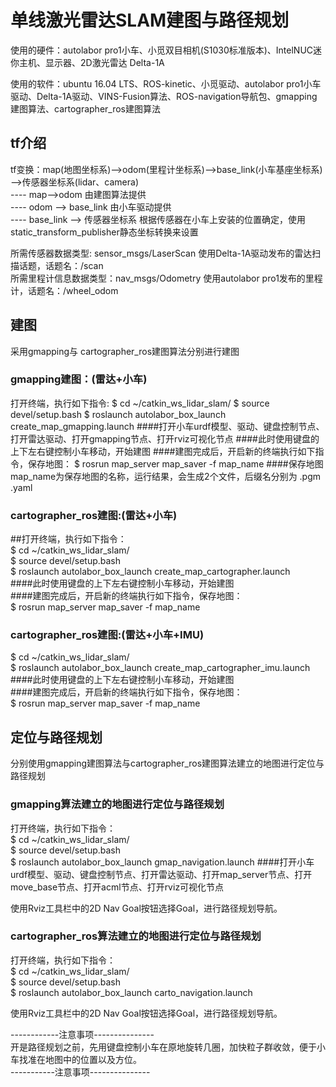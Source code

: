 # 单线激光雷达SLAM建图与路径规划
使用的硬件：autolabor pro1小车、小觅双目相机(S1030标准版本)、IntelNUC迷你主机、显示器、2D激光雷达 Delta-1A  

使用的软件：ubuntu 16.04 LTS、ROS-kinetic、小觅驱动、autolabor pro1小车驱动、Delta-1A驱动、VINS-Fusion算法、ROS-navigation导航包、gmapping建图算法、cartographer_ros建图算法  

## tf介绍
tf变换：map(地图坐标系)-->odom(里程计坐标系)——>base_link(小车基座坐标系)——>传感器坐标系(lidar、camera)  
---- map-->odom 由建图算法提供  
---- odom --> base_link 由小车驱动提供  
---- base_link --> 传感器坐标系 根据传感器在小车上安装的位置确定，使用static_transform_publisher静态坐标转换来设置  

所需传感器数据类型: sensor_msgs/LaserScan 使用Delta-1A驱动发布的雷达扫描话题，话题名：/scan  
所需里程计信息数据类型：nav_msgs/Odometry 使用autolabor pro1发布的里程计，话题名：/wheel_odom  

## 建图
采用gmapping与 cartographer_ros建图算法分别进行建图  

### gmapping建图：(雷达+小车)
打开终端，执行如下指令: 
$ cd ~/catkin_ws_lidar_slam/ 
$ source devel/setup.bash 
$ roslaunch autolabor_box_launch create_map_gmapping.launch ####打开小车urdf模型、驱动、键盘控制节点、打开雷达驱动、打开gmapping节点、打开rviz可视化节点 
####此时使用键盘的上下左右键控制小车移动，开始建图 
####建图完成后，开启新的终端执行如下指令，保存地图： 
$ rosrun map_server map_saver -f map_name ####保存地图 map_name为保存地图的名称，运行结果，会生成2个文件，后缀名分别为 .pgm .yaml 

### cartographer_ros建图:(雷达+小车)
##打开终端，执行如下指令：   
$ cd ~/catkin_ws_lidar_slam/   
$ source devel/setup.bash  
$ roslaunch autolabor_box_launch create_map_cartographer.launch  
####此时使用键盘的上下左右键控制小车移动，开始建图  
####建图完成后，开启新的终端执行如下指令，保存地图：  
$ rosrun map_server map_saver -f map_name  

### cartographer_ros建图:(雷达+小车+IMU)   
$ cd ~/catkin_ws_lidar_slam/  
$ roslaunch autolabor_box_launch create_map_cartographer_imu.launch  
####此时使用键盘的上下左右键控制小车移动，开始建图  
####建图完成后，开启新的终端执行如下指令，保存地图：  
$ rosrun map_server map_saver -f map_name  

## 定位与路径规划
分别使用gmapping建图算法与cartographer_ros建图算法建立的地图进行定位与路径规划  

### gmapping算法建立的地图进行定位与路径规划
打开终端，执行如下指令：  
$ cd ~/catkin_ws_lidar_slam/  
$ source devel/setup.bash  
$ roslaunch autolabor_box_launch gmap_navigation.launch ####打开小车urdf模型、驱动、键盘控制节点、打开雷达驱动、打开map_server节点、打开move_base节点、打开acml节点、打开rviz可视化节点  

使用Rviz工具栏中的2D Nav Goal按钮选择Goal，进行路径规划导航。  

### cartographer_ros算法建立的地图进行定位与路径规划  
打开终端，执行如下指令：  
$ cd ~/catkin_ws_lidar_slam/  
$ source devel/setup.bash  
$ roslaunch autolabor_box_launch carto_navigation.launch  

使用Rviz工具栏中的2D Nav Goal按钮选择Goal，进行路径规划导航。  

------------注意事项---------------  
开是路径规划之前，先用键盘控制小车在原地旋转几圈，加快粒子群收敛，便于小车找准在地图中的位置以及方位。  
-----------注意事项---------------  
